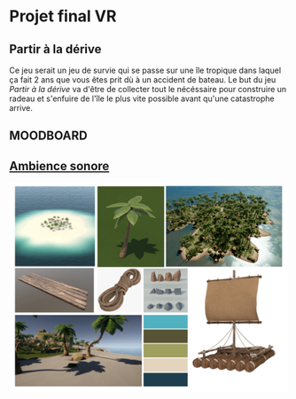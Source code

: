 # Projet final VR 
## Partir à la dérive
Ce jeu serait un jeu de survie qui se passe sur une île tropique dans laquel ça fait 2 ans que vous êtes prit dù à un accident de bateau.
Le but du jeu *Partir à la dérive* va d'être de collecter tout le nécéssaire pour construire un radeau et s'enfuire de l'île le plus vite possible avant qu'une catastrophe arrive.
## MOODBOARD
## [Ambience sonore](https://youtu.be/kkOuS-4GBlE?si=b-FO_awJggvw1erH) 
![moodboard visuel](/assets/moodboardVisuel.png)
